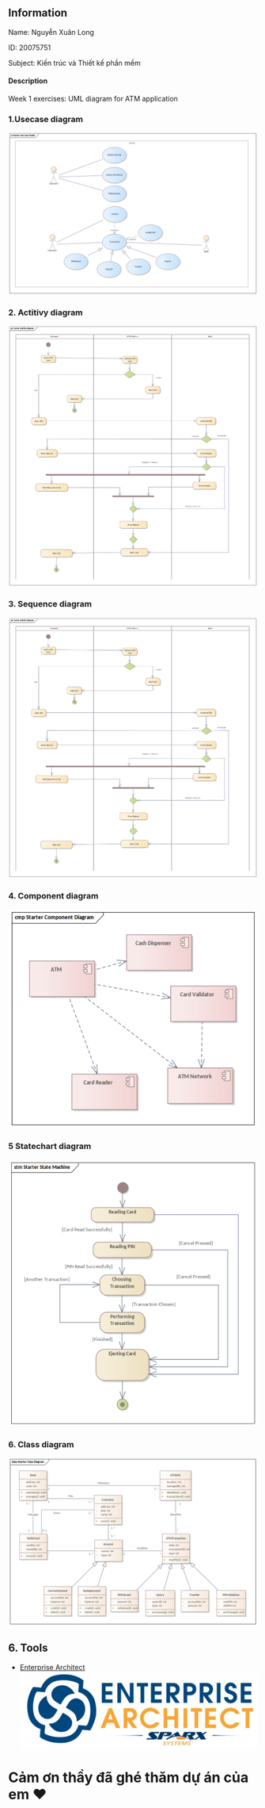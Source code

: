 ## Information

Name: Nguyễn Xuân Long

ID: 20075751

Subject: Kiến trúc và Thiết kế phần mềm

#### Description

Week 1 exercises: UML diagram for ATM application

### 1.Usecase diagram

![img.png](assets/UseCase.png)

### 2. Actitivy diagram

![img_1.png](assets/Activity.png)

### 3. Sequence diagram

![img_1.png](assets/Activity.png)

### 4. Component diagram

![img_1.png](assets/Component.png)

### 5 Statechart diagram

![img_1.png](assets/StateChart.png)

### 6. Class diagram

![img_1.png](assets/Class.png)

## 6. Tools

- [Enterprise Architect](https://sparxsystems.com/)
  ![img_1.png](assets/tool)

# Cảm ơn thầy đã ghé thăm dự án của em :heart:
